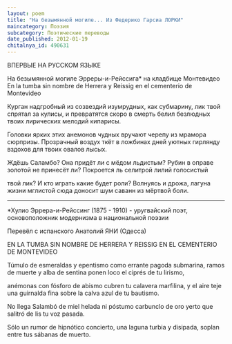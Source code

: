 ```yaml
---
layout: poem
title: "На безымянной могиле... Из Федерико Гарсиа ЛОРКИ"
maincategory: Поэзия
subcategory: Поэтические переводы
date_published: 2012-01-19
chitalnya_id: 490631
---
```




ВПЕРВЫЕ НА РУССКОМ ЯЗЫКЕ

На безымянной могиле Эрреры-и-Рейссига\*
на кладбище Монтевидео
En la tumba sin nombre de Herrera y Reissig
en el cementerio de Montevideo

Курган надгробный из созвездий изумрудных,
как субмарину, лик твой спрятал за кулисы,
и превратятся скоро в смерть белил безлюдных
твоих лирических мелодий кипарисы.

Головки ярких этих анемонов чудных
вручают черепу из мрамора сюрпризы.
Прозрачный воздух ткёт в ложбинах дней уютных
гирлянду вздохов для твоих овалов лысых.

Ждёшь Саламбо? Она придёт ли с мёдом льдистым?
Рубин в оправе золотой не принесёт ли?
Покроется ль селитрой лилий голосистый

твой лик? И кто играть какие будет роли?
Волнуясь и дрожа, лагуна жизни мглистой
сюда доносит шум саванн из мёртвой боли.
______________________
\*Хулио Эррера-и-Рейссинг (1875 - 1910) -
уругвайский поэт, основоположник модернизма
в национальной поэзии

Перевёл с испанского Анатолий ЯНИ (Одесса)


EN LA TUMBA SIN NOMBRE DE
HERRERA Y REISSIG EN EL
CEMENTERIO DE MONTEVIDEO

T&#250;mulo de esmeraldas y epentismo
como errante pagoda submarina,
ramos de muerte y alba de sentina
ponen loco el cipr&#233;s de tu lirismo,

an&#233;monas con f&#243;sforo de abismo
cubren tu calavera marfilina,
y el aire teje una guirnalda fina
sobre la calva azul de tu bautismo.

No llega Salamb&#243; de miel helada
ni p&#243;stumo carbunclo de oro yerto
que salitr&#243; de lis tu voz pasada.

S&#243;lo un rumor de hipn&#243;tico concierto,
una laguna turbia y disipada,
soplan entre tus s&#225;banas de muerto.






